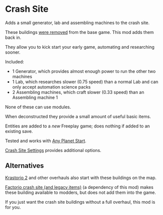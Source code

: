 # Crash Site

Adds a small generator, lab and assembling machines to the crash site.

These buildings [were removed](https://factorio.com/blog/post/fff-359) from the base game. This mod adds them back in.

They allow you to kick start your early game, automating and researching sooner.

Included:

* 1 Generator, which provides almost enough power to run the other two machines
* 1 Lab, which researches slower (0.75 speed) than a normal Lab and can only accept automation science packs
* 2 Assembling machines, which craft slower (0.33 speed) than an Assembling machine 1

None of these can use modules.

When deconstructed they provide a small amount of useful basic items.

Entities are added to a *new* Freeplay game; does nothing if added to an existing save.

Tested and works with [Any Planet Start](https://mods.factorio.com/mod/any-planet-start).

[Crash Site Settings](https://mods.factorio.com/mod/kry-crash-site-settings) provides additional options.

## Alternatives

[Krastorio 2](https://mods.factorio.com/mod/Krastorio2) and other overhauls also start with these buildings on the map.

[Factorio crash site (and legacy items)](https://mods.factorio.com/mod/factorio-crash-site) (a dependency of this mod) makes these building available to modders, but does not add them into the game.

If you just want the crash site buildings without a full overhaul, this mod is for you.
